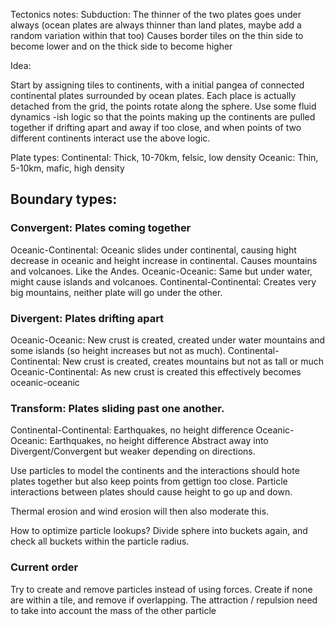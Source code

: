 Tectonics notes:
Subduction: The thinner of the two plates goes under always (ocean plates are always thinner than land plates, maybe add a random variation within that too)
Causes border tiles on the thin side to become lower and on the thick side to become higher

Idea:

Start by assigning tiles to continents, with a initial pangea of connected continental plates surrounded by ocean plates.
Each place is actually detached from the grid, the points rotate along the sphere. Use some fluid dynamics -ish logic so that the points making up the continents are pulled together if drifting apart and away if too close, and when points of two different continents interact use the above logic.

Plate types: 
Continental: Thick, 10-70km, felsic, low density
Oceanic: Thin, 5-10km, mafic, high density

## Boundary types:

### Convergent: Plates coming together
Oceanic-Continental: Oceanic slides under continental, causing hight decrease in oceanic and height increase in continental. Causes mountains and volcanoes. Like the Andes.
Oceanic-Oceanic: Same but under water, might cause islands and volcanoes.
Continental-Continental: Creates very big mountains, neither plate will go under the other.

### Divergent: Plates drifting apart
Oceanic-Oceanic: New crust is created, created under water mountains and some islands (so height increases but not as much).
Continental-Continental: New crust is created, creates mountains but not as tall or much
Oceanic-Continental: As new crust is created this effectively becomes oceanic-oceanic

### Transform: Plates sliding past one another.
Continental-Continental: Earthquakes, no height difference
Oceanic-Oceanic: Earthquakes, no height difference
Abstract away into Divergent/Convergent but weaker depending on directions.

Use particles to model the continents and the interactions should hote plates together but also keep points from gettign too close. Particle interactions between plates should cause height to go up and down.

Thermal erosion and wind erosion will then also moderate this.

How to optimize particle lookups? Divide sphere into buckets again, and check all buckets within the particle radius. 


### Current order
Try to create and remove particles instead of using forces. Create if none are within a tile, and remove if overlapping.
The attraction / repulsion need to take into account the mass of the other particle